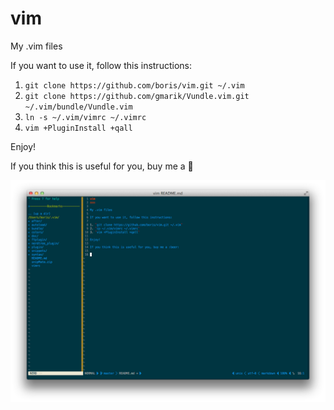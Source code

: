 vim
===

My .vim files 

If you want to use it, follow this instructions:

1. `git clone https://github.com/boris/vim.git ~/.vim`
2. `git clone https://github.com/gmarik/Vundle.vim.git ~/.vim/bundle/Vundle.vim`
3. `ln -s ~/.vim/vimrc ~/.vimrc`
4. `vim +PluginInstall +qall`

Enjoy!

If you think this is useful for you, buy me a :beer:

![vim](./vim.png)
